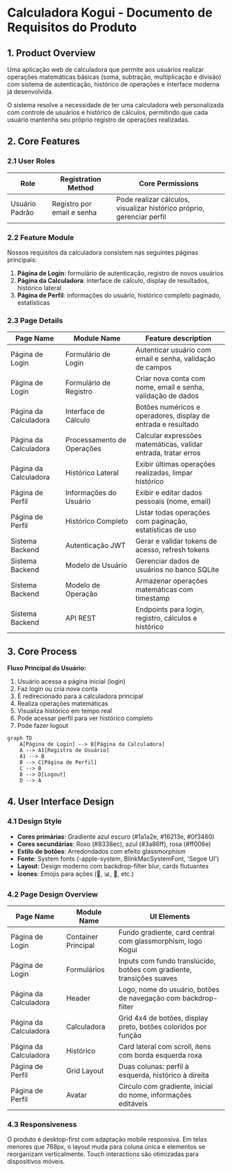 # Calculadora Kogui - Documento de Requisitos do Produto

## 1. Product Overview

Uma aplicação web de calculadora que permite aos usuários realizar operações matemáticas básicas (soma, subtração, multiplicação e divisão) com sistema de autenticação, histórico de operações e interface moderna já desenvolvida.

O sistema resolve a necessidade de ter uma calculadora web personalizada com controle de usuários e histórico de cálculos, permitindo que cada usuário mantenha seu próprio registro de operações realizadas.

## 2. Core Features

### 2.1 User Roles

| Role | Registration Method | Core Permissions |
|------|---------------------|------------------|
| Usuário Padrão | Registro por email e senha | Pode realizar cálculos, visualizar histórico próprio, gerenciar perfil |

### 2.2 Feature Module

Nossos requisitos da calculadora consistem nas seguintes páginas principais:

1. **Página de Login**: formulário de autenticação, registro de novos usuários
2. **Página da Calculadora**: interface de cálculo, display de resultados, histórico lateral
3. **Página de Perfil**: informações do usuário, histórico completo paginado, estatísticas

### 2.3 Page Details

| Page Name | Module Name | Feature description |
|-----------|-------------|---------------------|
| Página de Login | Formulário de Login | Autenticar usuário com email e senha, validação de campos |
| Página de Login | Formulário de Registro | Criar nova conta com nome, email e senha, validação de dados |
| Página da Calculadora | Interface de Cálculo | Botões numéricos e operadores, display de entrada e resultado |
| Página da Calculadora | Processamento de Operações | Calcular expressões matemáticas, validar entrada, tratar erros |
| Página da Calculadora | Histórico Lateral | Exibir últimas operações realizadas, limpar histórico |
| Página de Perfil | Informações do Usuário | Exibir e editar dados pessoais (nome, email) |
| Página de Perfil | Histórico Completo | Listar todas operações com paginação, estatísticas de uso |
| Sistema Backend | Autenticação JWT | Gerar e validar tokens de acesso, refresh tokens |
| Sistema Backend | Modelo de Usuário | Gerenciar dados de usuários no banco SQLite |
| Sistema Backend | Modelo de Operação | Armazenar operações matemáticas com timestamp |
| Sistema Backend | API REST | Endpoints para login, registro, cálculos e histórico |

## 3. Core Process

**Fluxo Principal do Usuário:**
1. Usuário acessa a página inicial (login)
2. Faz login ou cria nova conta
3. É redirecionado para a calculadora principal
4. Realiza operações matemáticas
5. Visualiza histórico em tempo real
6. Pode acessar perfil para ver histórico completo
7. Pode fazer logout

```mermaid
graph TD
    A[Página de Login] --> B[Página da Calculadora]
    A --> A1[Registro de Usuário]
    A1 --> B
    B --> C[Página de Perfil]
    C --> B
    B --> D[Logout]
    D --> A
```

## 4. User Interface Design

### 4.1 Design Style

- **Cores primárias**: Gradiente azul escuro (#1a1a2e, #16213e, #0f3460)
- **Cores secundárias**: Roxo (#8338ec), azul (#3a86ff), rosa (#ff006e)
- **Estilo de botões**: Arredondados com efeito glassmorphism
- **Fonte**: System fonts (-apple-system, BlinkMacSystemFont, 'Segoe UI')
- **Layout**: Design moderno com backdrop-filter blur, cards flutuantes
- **Ícones**: Emojis para ações (🧮, 📊, 🚪, etc.)

### 4.2 Page Design Overview

| Page Name | Module Name | UI Elements |
|-----------|-------------|-------------|
| Página de Login | Container Principal | Fundo gradiente, card central com glassmorphism, logo Kogui |
| Página de Login | Formulários | Inputs com fundo translúcido, botões com gradiente, transições suaves |
| Página da Calculadora | Header | Logo, nome do usuário, botões de navegação com backdrop-filter |
| Página da Calculadora | Calculadora | Grid 4x4 de botões, display preto, botões coloridos por função |
| Página da Calculadora | Histórico | Card lateral com scroll, itens com borda esquerda roxa |
| Página de Perfil | Grid Layout | Duas colunas: perfil à esquerda, histórico à direita |
| Página de Perfil | Avatar | Círculo com gradiente, inicial do nome, informações editáveis |

### 4.3 Responsiveness

O produto é desktop-first com adaptação mobile responsiva. Em telas menores que 768px, o layout muda para coluna única e elementos se reorganizam verticalmente. Touch interactions são otimizadas para dispositivos móveis.